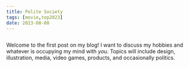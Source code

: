```yaml
---
title: Polite Society
tags: [movie,top2023]
date: 2023-08-08
---
```


<img src='https://thefilmstage.com/wp-content/uploads/2023/01/Polite-Society.jpeg' alt='' class='img-fluid my-4'>

Welcome to the first post on my blog! I want to discuss my hobbies and whatever is occupying my mind with *you*. Topics will include design, illustration, media, video games, products, and occasionally politics.
